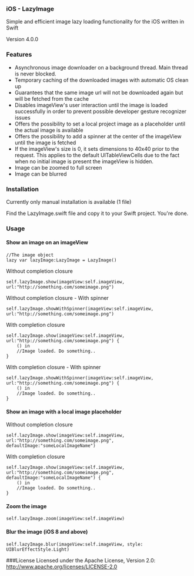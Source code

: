 ### iOS - LazyImage
Simple and efficient image lazy loading functionality for the iOS written in Swift

Version 4.0.0

### Features
* Asynchronous image downloader on a background thread. Main thread is never blocked.
* Temporary caching of the downloaded images with automatic OS clean up
* Guarantees that the same image url will not be downloaded again but will be fetched from the cache
* Disables imageView's user interaction until the image is loaded successfully in order to prevent possible developer gesture recognizer issues
* Offers the possibility to set a local project image as a placeholder until the actual image is available
* Offers the possibility to add a spinner at the center of the imageView until the image is fetched
* If the imageView's size is 0, it sets dimensions to 40x40 prior to the request. This applies to the default UITableViewCells due to the fact when no initial image is present the imageView is hidden.
* Image can be zoomed to full screen
* Image can be blurred


### Installation
Currently only manual installation is available (1 file)

Find the LazyImage.swift file and copy it to your Swift project. You're done.

### Usage

#### Show an image on an imageView

```
//The image object
lazy var lazyImage:LazyImage = LazyImage()
```

Without completion closure
```
self.lazyImage.show(imageView:self.imageView, url:"http://something.com/someimage.png")
```

Without completion closure - With spinner
```
self.lazyImage.showWithSpinner(imageView:self.imageView, url:"http://something.com/someimage.png")
```

With completion closure
```
self.lazyImage.show(imageView:self.imageView, url:"http://something.com/someimage.png") {
    () in
    //Image loaded. Do something..
}
```

With completion closure - With spinner
```
self.lazyImage.showWithSpinner(imageView:self.imageView, url:"http://something.com/someimage.png") {
    () in
    //Image loaded. Do something..
}
```

#### Show an image with a local image placeholder

Without completion closure
```
self.lazyImage.show(imageView:self.imageView, url:"http://something.com/someimage.png", defaultImage:"someLocalImageName")
```

With completion closure
```
self.lazyImage.show(imageView:self.imageView, url:"http://something.com/someimage.png", defaultImage:"someLocalImageName") {
    () in
    //Image loaded. Do something..
}
```

#### Zoom the image
```
self.lazyImage.zoom(imageView:self.imageView)
```

#### Blur the image (iOS 8 and above)
```
self.lazyImage.blur(imageView:self.imageView, style: UIBlurEffectStyle.Light)
```
###License
Licensed under the Apache License, Version 2.0: http://www.apache.org/licenses/LICENSE-2.0
